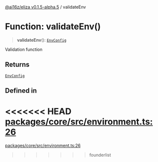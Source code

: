 [@ai16z/eliza v0.1.5-alpha.5](../index.md) / validateEnv

# Function: validateEnv()

> **validateEnv**(): [`EnvConfig`](../type-aliases/EnvConfig.md)

Validation function

## Returns

[`EnvConfig`](../type-aliases/EnvConfig.md)

## Defined in

<<<<<<< HEAD
[packages/core/src/environment.ts:26](https://github.com/ai16z/eliza/blob/main/packages/core/src/environment.ts#L26)
=======
[packages/core/src/environment.ts:26](https://github.com/konstantine25b/eliza/blob/main/packages/core/src/environment.ts#L26)
>>>>>>> founderlist
